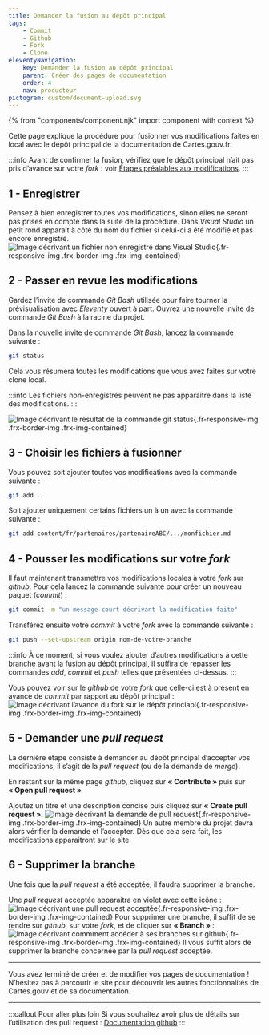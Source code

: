 ```yaml
---
title: Demander la fusion au dépôt principal
tags:
    - Commit
    - Github
    - Fork
    - Clone
eleventyNavigation:
    key: Demander la fusion au dépôt principal
    parent: Créer des pages de documentation
    order: 4
    nav: producteur
pictogram: custom/document-upload.svg
---
```


{% from "components/component.njk" import component with context %}

Cette page explique la procédure pour fusionner vos modifications faites en local avec le dépôt principal de la documentation de Cartes.gouv.fr.

:::info
Avant de confirmer la fusion, vérifiez que le dépôt principal n’ait pas pris d’avance sur votre *fork* : voir [Étapes préalables aux modifications](./etapes-initiales-aux-modifications/).
:::

## 1 - Enregistrer

Pensez à bien enregistrer toutes vos modifications, sinon elles ne seront pas prises en compte dans la suite de la procédure. Dans _Visual Studio_ un petit rond apparait à côté du nom du fichier si celui-ci a été modifié et pas encore enregistré.
![Image décrivant un fichier non enregistré dans Visual Studio](/img/guides/producteur/creer-des-pages-de-documentation/demander-pull-request/01_Fichier-non-enregistre.png){.fr-responsive-img .frx-border-img .frx-img-contained}

## 2 - Passer en revue les modifications

Gardez l’invite de commande _Git Bash_ utilisée pour faire tourner la prévisualisation avec _Eleventy_ ouvert à part. Ouvrez une nouvelle invite de commande _Git Bash_ à la racine du projet.

Dans la nouvelle invite de commande _Git Bash_, lancez la commande suivante :

```bash
git status
```

Cela vous résumera toutes les modifications que vous avez faites sur votre clone local.

:::info
Les fichiers non-enregistrés peuvent ne pas apparaitre dans la liste des modifications.
:::

![Image décrivant le résultat de la commande git status](/img/guides/producteur/creer-des-pages-de-documentation/demander-pull-request/02_Git-status.png){.fr-responsive-img .frx-border-img .frx-img-contained}

## 3 - Choisir les fichiers à fusionner

Vous pouvez soit ajouter toutes vos modifications avec la commande suivante :

```bash
git add .
```

Soit ajouter uniquement certains fichiers un à un avec la commande suivante :

```bash
git add content/fr/partenaires/partenaireABC/.../monfichier.md
```

## 4 - Pousser les modifications sur votre _fork_

Il faut maintenant transmettre vos modifications locales à votre _fork_ sur _github_. Pour cela lancez la commande suivante pour créer un nouveau paquet (_commit_) :

```bash
git commit -m "un message court décrivant la modification faite"
```

Transférez ensuite votre _commit_ à votre _fork_ avec la commande suivante :

```bash
git push --set-upstream origin nom-de-votre-branche
```

:::info
À ce moment, si vous voulez ajouter d’autres modifications à cette branche avant la fusion au dépôt principal, il suffira de repasser les commandes _add_, _commit_ et _push_ telles que présentées ci-dessus.
:::

Vous pouvez voir sur le _github_ de votre _fork_ que celle-ci est à présent en avance de _commit_ par rapport au dépôt principal :
![Image décrivant l’avance du fork sur le dépôt princiapl](/img/guides/producteur/creer-des-pages-de-documentation/demander-pull-request/03_Avance-du-fork-sur-le-depot-principal.png){.fr-responsive-img .frx-border-img .frx-img-contained}

## 5 - Demander une _pull request_

La dernière étape consiste à demander au dépôt principal d’accepter vos modifications, il s’agit de la _pull request_ (ou de la demande de _merge_).

En restant sur la même page _github_, cliquez sur **« Contribute »** puis sur **« Open pull request »**

Ajoutez un titre et une description concise puis cliquez sur **« Create pull request »**.
![Image décrivant la demande de pull request](/img/guides/producteur/creer-des-pages-de-documentation/demander-pull-request/04_Demande-de-pull-request.png){.fr-responsive-img .frx-border-img .frx-img-contained}
Un autre membre du projet devra alors vérifier la demande et l’accepter. Dès que cela sera fait, les modifications apparaitront sur le site.

## 6 - Supprimer la branche

Une fois que la _pull request_ a été acceptée, il faudra supprimer la branche.

Une _pull request_ acceptée apparaitra en violet avec cette icône :
![Image décrivant une pull request acceptée](/img/guides/producteur/creer-des-pages-de-documentation/demander-pull-request/05_Pull-request-accepte.png){.fr-responsive-img .frx-border-img .frx-img-contained}
Pour supprimer une branche, il suffit de se rendre sur _github_, sur votre _fork_, et de cliquer sur **« Branch »** :
![Image décrivant commment accéder à ses branches sur github](/img/guides/producteur/creer-des-pages-de-documentation/demander-pull-request/06_Supprimer-branche.png){.fr-responsive-img .frx-border-img .frx-img-contained}
Il vous suffit alors de supprimer la branche concernée par la _pull request_ acceptée.

---

Vous avez terminé de créer et de modifier vos pages de documentation ! N’hésitez pas à parcourir le site pour découvrir les autres fonctionnalités de Cartes.gouv et de sa documentation.

---

:::callout Pour aller plus loin
Si vous souhaitez avoir plus de détails sur l’utilisation des pull request :
<a href="https://docs.github.com/fr/pull-requests" target="_blank" rel="noopener noreferrer" title="Documentation github - ouvre une nouvelle fenêtre">Documentation github</a>
:::
